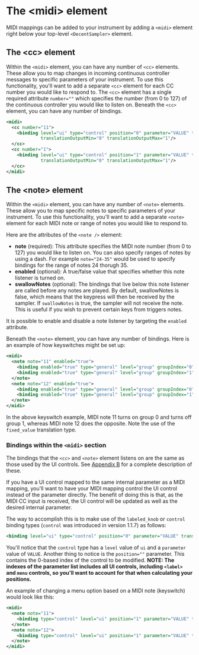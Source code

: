 The &lt;midi&gt; element
========================

MIDI mappings can be added to your instrument by adding a `<midi>` element right below your top-level `<DecentSampler>` element. 

## The &lt;cc&gt; element
Within the `<midi>` element, you can have any number of `<cc>` elements. These allow you to map changes in incoming continuous controller messages to specific parameters of your instrument. To use this functionality, you'll want to add a separate `<cc>` element for each CC number you would like to respond to. The `<cc>` element has a single required attribute `number=""` which specifies the number (from 0 to 127) of the continuous controller you would like to listen on. Beneath the `<cc>` element, you can have any number of bindings. 

```xml
<midi>
  <cc number="11">
    <binding level="ui" type="control" position="0" parameter="VALUE" translation="linear" 
             translationOutputMin="0" translationOutputMax="1"/>
  </cc>
  <cc number="1">
    <binding level="ui" type="control" position="1" parameter="VALUE" translation="linear" 
             translationOutputMin="0" translationOutputMax="1"/>
  </cc>
</midi>
```

## The &lt;note&gt; element
Within the `<midi>` element, you can have any number of `<note>` elements. These allow you to map specific notes to specific parameters of your instrument. To use this functionality, you'll want to add a separate `<note>` element for each MIDI note or range of notes you would like to respond to.


Here are the attributes of the `<note />` element:

- **note** (required): This attribute specifies the MIDI note number (from 0 to 127) you would like to listen on. You can also specify ranges of notes by using a dash. For example `note="24-35"` would be used to specify bindings for the range of notes 24 thorugh 35. 
- **enabled** (optional): A true/false value that specifies whether this note listener is turned on.
- **swallowNotes** (optional): The bindings that live below this note listener are called before any notes are played. By default, swallowNotes is false, which means that the keypress will then be received by the sampler. If `swallowNotes` is true, the sampler will not receive the note. This is useful if you wish to prevent certain keys from triggers notes.

It is possible to enable and disable a note listener by targeting the `enabled` attribute.

Beneath the `<note>` element, you can have any number of bindings. Here is an example of how keyswitches might be set up:

```xml
<midi>
  <note note="11" enabled="true">
    <binding enabled="true" type="general" level="group" groupIndex="0" parameter="ENABLED" translation="fixed_value" translationValue="true" />
    <binding enabled="true" type="general" level="group" groupIndex="1" parameter="ENABLED" translation="fixed_value" translationValue="false" />
  </note>
  <note note="12" enabled="true">
    <binding enabled="true" type="general" level="group" groupIndex="0" parameter="ENABLED" translation="fixed_value" translationValue="false" />
    <binding enabled="true" type="general" level="group" groupIndex="1" parameter="ENABLED" translation="fixed_value" translationValue="true" />
  </note>
</midi>
```

In the above keyswitch example, MIDI note 11 turns on group 0 and turns off group 1, whereas MIDI note 12 does the opposite. Note the use of the `fixed_value` translation type.

### Bindings within the `<midi>` section

The bindings that the `<cc>` and `<note>` element listens on are the same as those used by the UI controls. See [Appendix B](#appendix-b-the-binding-element) for a complete description of these.

If you have a UI control mapped to the same internal parameter as a MIDI mapping, you'll want to have your MIDI mapping control the UI control instead of the parameter directly. The benefit of doing this is that, as the MIDI CC input is received, the UI control will be updated as well as the desired internal parameter. 

The way to accomplish this is to make use of the `labeled_knob` or `control` binding types (`control` was introduced in version 1.1.7) as follows: 

```xml
<binding level="ui" type="control" position="0" parameter="VALUE" translation="linear" translationOutputMin="0" translationOutputMax="1"/>
```

You'll notice that the `control` type has a `level` value of `ui` and a `parameter` value of `VALUE`. Another thing to notice is the `position=""` parameter. This contains the 0-based index of the control to be modified. **NOTE: The indexes of the parameter list includes all UI controls, including `<label>` and `menu` controls, so you'll want to account for that when calculating your positions.** 

An example of changing a menu option based on a MIDI note (keyswitch) would look like this:
```xml
<midi>
  <note note="11">
    <binding type="control" level="ui" position="1" parameter="VALUE" translation="fixed_value" translationValue="1" />
  </note>
  <note note="12">
    <binding type="control" level="ui" position="1" parameter="VALUE" translation="fixed_value" translationValue="2" />
  </note>
</midi>
```